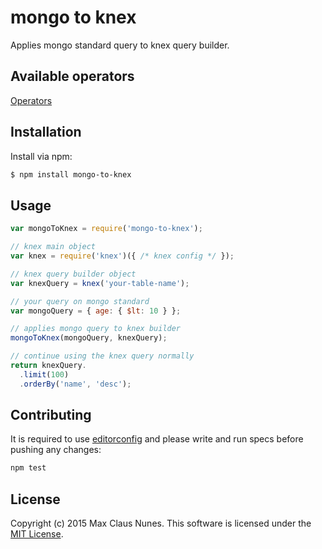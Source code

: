 # mongo to knex

Applies mongo standard query to knex query builder.

## Available operators

[Operators](https://github.com/maxcnunes/mongo-to-knex/blob/master/lib/operators.js)

## Installation

Install via npm:

```bash
$ npm install mongo-to-knex
```

## Usage

```js
var mongoToKnex = require('mongo-to-knex');

// knex main object
var knex = require('knex')({ /* knex config */ });

// knex query builder object
var knexQuery = knex('your-table-name');

// your query on mongo standard
var mongoQuery = { age: { $lt: 10 } };

// applies mongo query to knex builder
mongoToKnex(mongoQuery, knexQuery);

// continue using the knex query normally
return knexQuery.
  .limit(100)
  .orderBy('name', 'desc');
```

## Contributing

It is required to use [editorconfig](http://editorconfig.org/) and please write and run specs before pushing any changes:

```js
npm test
```

## License

Copyright (c) 2015 Max Claus Nunes. This software is licensed under the [MIT License](http://raw.github.com/maxcnunes/mongo-to-knex/master/LICENSE).